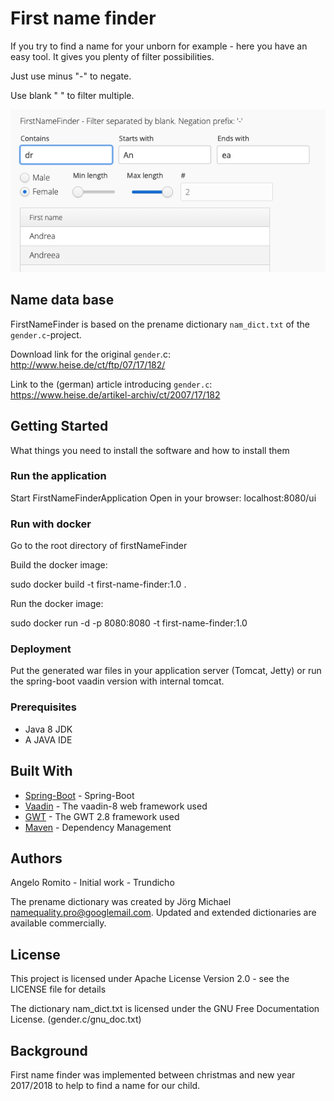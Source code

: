 # First name finder
If you try to find a name for your unborn for example - here you have an easy tool.
It gives you plenty of filter possibilities.

Just use minus "-" to negate.

Use blank " " to filter multiple.

![Screenshot](FirstNameFinderExample.png)

## Name data base
FirstNameFinder is based on the prename dictionary `nam_dict.txt` of the `gender.c`-project.

Download link for the original `gender`.c: http://www.heise.de/ct/ftp/07/17/182/

Link to the (german) article introducing `gender.c`: https://www.heise.de/artikel-archiv/ct/2007/17/182

## Getting Started
What things you need to install the software and how to install them

### Run the application
Start FirstNameFinderApplication
Open in your browser: localhost:8080/ui

### Run with docker
Go to the root directory of firstNameFinder

Build the docker image:

sudo docker build -t first-name-finder:1.0 .

Run the docker image:

sudo docker run -d -p 8080:8080 -t first-name-finder:1.0

### Deployment

Put the generated war files in your application server (Tomcat, Jetty) or run the spring-boot vaadin version with internal tomcat.

### Prerequisites

- Java 8 JDK
- A JAVA IDE

## Built With

* [Spring-Boot](http://spring.io/projects/spring-boot) - Spring-Boot
* [Vaadin](https://vaadin.com/docs/v8/framework/tutorial.html) - The vaadin-8 web framework used
* [GWT](http://www.gwtproject.org/) - The GWT 2.8 framework used
* [Maven](https://maven.apache.org/) - Dependency Management

## Authors
Angelo Romito - Initial work - Trundicho

The prename dictionary was created by Jörg Michael namequality.pro@googlemail.com. Updated and extended dictionaries are available commercially.

## License

This project is licensed under Apache License Version 2.0 - see the LICENSE file for details

The dictionary nam_dict.txt is licensed under the GNU Free Documentation License. (gender.c/gnu_doc.txt)

## Background
First name finder was implemented between christmas and new year 2017/2018 to help to
find a name for our child.
